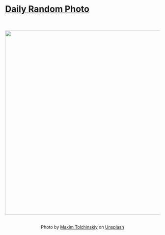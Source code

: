 # [Daily Random Photo](https://www.dailyrandomphoto.com/)

<div align="center">
  <br>
  <br>
  <a href="https://www.dailyrandomphoto.com/p/2024/2024-11-10/"><img src="https://images.unsplash.com/photo-1728755696561-f8fd6ff03630?crop=entropy&cs=tinysrgb&fit=max&fm=jpg&ixid=M3w3NzUwOHwwfDF8cmFuZG9tfHx8fHx8fHx8MTczMTE5OTMzM3w&ixlib=rb-4.0.3&q=80&w=1080" width="600px"></a>
  <br>
  <br>
  <p class="has-text-grey">Photo by <a href="https://unsplash.com/@shaikhulud?utm_source=Daily%20Random%20Photo&amp;utm_medium=referral" target="_blank" rel="noopener noreferrer">Maxim Tolchinskiy</a> on <a href="https://unsplash.com/photos/a-blurry-photo-of-a-train-passing-by-Wnh9eG3drig?utm_source=Daily%20Random%20Photo&amp;utm_medium=referral" target="_blank" rel="noopener noreferrer">Unsplash</a></p>
</div>
